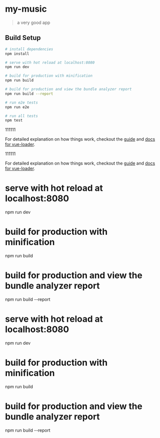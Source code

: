 # my-music

> a very good app

## Build Setup

``` bash
# install dependencies
npm install

# serve with hot reload at localhost:8080
npm run dev

# build for production with minification
npm run build

# build for production and view the bundle analyzer report
npm run build --report

# run e2e tests
npm run e2e

# run all tests
npm test
```

111111

For detailed explanation on how things work, checkout the [guide](http://vuejs-templates.github.io/webpack/) and [docs for vue-loader](http://vuejs.github.io/vue-loader).

111111

For detailed explanation on how things work, checkout the [guide](http://vuejs-templates.github.io/webpack/) and [docs for vue-loader](http://vuejs.github.io/vue-loader).



# serve with hot reload at localhost:8080
npm run dev

# build for production with minification
npm run build

# build for production and view the bundle analyzer report
npm run build --report


# serve with hot reload at localhost:8080
npm run dev

# build for production with minification
npm run build

# build for production and view the bundle analyzer report
npm run build --report

